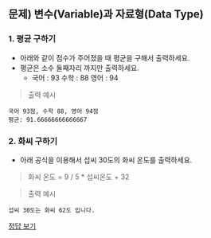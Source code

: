 ## 문제) 변수(Variable)과 자료형(Data Type)

### 1. 평균 구하기
* 아래와 같이 점수가 주어졌을 때 평균을 구해서 출력하세요. 
* 평균은 소수 둘째자리 까지만 출력하세요.
	* 국어 : 93 수학 : 88 영어 : 94 

> 출력 예시 
```
국어 93점, 수학 88, 영어 94점
평균: 91.66666666666667
```

### 2. 화씨 구하기 
* 아래 공식을 이용해서 섭씨 30도의 화씨 온도를 출력하세요. 

> 화씨 온도 = 9 / 5 * 섭씨온도 + 32  
  
> 출력 예시 
```
섭씨 30도는 화씨 62도 입니다.
```

[정답 보기](Quiz03.java)